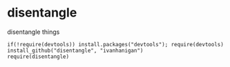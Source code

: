 disentangle
======

disentangle things

```{r}
if(!require(devtools)) install.packages("devtools"); require(devtools)
install_github("disentangle", "ivanhanigan")
require(disentangle)
```
